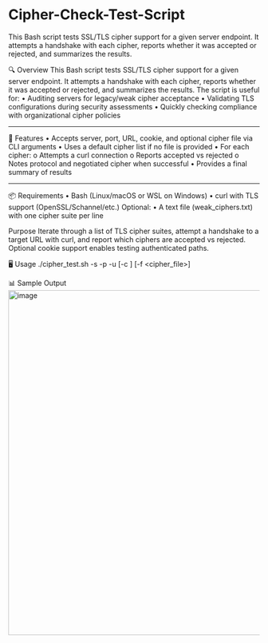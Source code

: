 # Cipher-Check-Test-Script
This Bash script tests SSL/TLS cipher support for a given server endpoint. It attempts a handshake with each cipher, reports whether it was accepted or rejected, and summarizes the results.

🔍 Overview
This Bash script tests SSL/TLS cipher support for a given server endpoint. It attempts a handshake with each cipher, reports whether it was accepted or rejected, and summarizes the results.
The script is useful for:
•	Auditing servers for legacy/weak cipher acceptance
•	Validating TLS configurations during security assessments
•	Quickly checking compliance with organizational cipher policies
________________________________________
🚀 Features
•	Accepts server, port, URL, cookie, and optional cipher file via CLI arguments
•	Uses a default cipher list if no file is provided
•	For each cipher:
o	Attempts a curl connection
o	Reports accepted vs rejected
o	Notes protocol and negotiated cipher when successful
•	Provides a final summary of results
________________________________________
📦 Requirements
•	Bash (Linux/macOS or WSL on Windows)
•	curl with TLS support (OpenSSL/Schannel/etc.)
Optional:
•	A text file (weak_ciphers.txt) with one cipher suite per line

Purpose
Iterate through a list of TLS cipher suites, attempt a handshake to a target URL with curl, and report which ciphers are accepted vs rejected. Optional cookie support enables testing authenticated paths.

🖥️ Usage
./cipher_test.sh -s <server> -p <port> -u <url> [-c <cookie>] [-f <cipher_file>]

📊 Sample Output
<img width="975" height="691" alt="image" src="https://github.com/user-attachments/assets/32d58b40-98a8-4749-a2b4-2c9b49b72254" />
